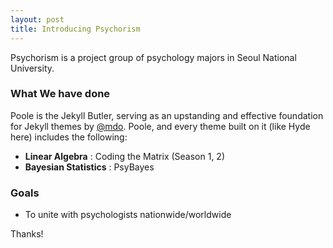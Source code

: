 ```yaml
---
layout: post
title: Introducing Psychorism
---
```


Psychorism is a project group of psychology majors in Seoul National University. 


### What We have done

Poole is the Jekyll Butler, serving as an upstanding and effective foundation for Jekyll themes by [@mdo](https://twitter.com/mdo). Poole, and every theme built on it (like Hyde here) includes the following:

* **Linear Algebra** : Coding the Matrix (Season 1, 2)
* **Bayesian Statistics** : PsyBayes


### Goals 

* To unite with psychologists nationwide/worldwide


Thanks!
